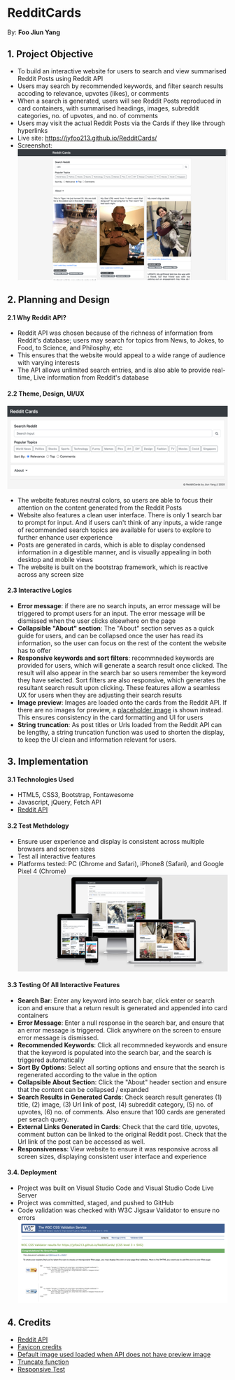 # RedditCards

By: **Foo Jiun Yang**

## 1. Project Objective

- To build an interactive website for users to search and view summarised Reddit Posts using Reddit API
- Users may search by recommended keywords, and filter search results accoding to relevance, upvotes (likes), or comments
- When a search is generated, users will see Reddit Posts reproduced in card containers, with summarised headings, images, subreddit categories, no. of upvotes, and no. of comments
- Users may visit the actual Reddit Posts via the Cards if they like through hyperlinks
- Live site: https://jyfoo213.github.io/RedditCards/
- Screenshot:
  ![Demo](assets/Demo.png)

## 2. Planning and Design

#### 2.1 Why Reddit API?

- Reddit API was chosen because of the richness of information from Reddit's database; users may search for topics from News, to Jokes, to Food, to Science, and Philosphy, etc
- This ensures that the website would appeal to a wide range of audience with varying interests
- The API allows unlimited search entries, and is also able to provide real-time, Live information from Reddit's database

#### 2.2 Theme, Design, UI/UX

![Search Bar](assets/SearchBar.png)

- The website features neutral colors, so users are able to focus their attention on the content generated from the Reddit Posts
- Website also features a clean user interface. There is only 1 search bar to prompt for input. And if users can't think of any inputs, a wide range of recommended search topics are available for users to explore to further enhance user experience
- Posts are generated in cards, which is able to display condensed information in a digestible manner, and is visually appealing in both desktop and mobile views
- The website is built on the bootstrap framework, which is reactive across any screen size

#### 2.3 Interactive Logics

- **Error message**: if there are no search inputs, an error message will be triggered to prompt users for an input. The error message will be dismissed when the user clicks elsewhere on the page
- **Collapsible "About" section**: The "About" section serves as a quick guide for users, and can be collapsed once the user has read its information, so the user can focus on the rest of the content the website has to offer
- **Responsive keywords and sort filters**: recommneded keywords are provided for users, which will generate a search result once clicked. The result will also appear in the search bar so users remember the keyword they have selected. Sort filters are also responsive, which generates the resultant search result upon clicking. These features allow a seamless UX for users when they are adjusting their search results
- **Image preview**: Images are loaded onto the cards from the Reddit API. If there are no images for preview, a [placeholder image](https://redditupvoted.files.wordpress.com/2019/10/dxfmwbkq.png) is shown instead. This ensures consistency in the card formatting and UI for users
- **String truncation**: As post titles or Urls loaded from the Reddit API can be lengthy, a string truncation function was used to shorten the display, to keep the UI clean and information relevant for users.

## 3. Implementation

#### 3.1 Technologies Used

- HTML5, CSS3, Bootstrap, Fontawesome
- Javascript, jQuery, Fetch API
- [Reddit API](https://www.reddit.com/dev/api/)

#### 3.2 Test Methdology

- Ensure user experience and display is consistent across multiple browsers and screen sizes
- Test all interactive features
- Platforms tested: PC (Chrome and Safari), iPhone8 (Safari), and Google Pixel 4 (Chrome)
  ![Responsive](assets/Responsive.png)

#### 3.3 Testing Of All Interactive Features

- **Search Bar**: Enter any keyword into search bar, click enter or search icon and ensure that a return result is generated and appended into card containers
- **Error Message**: Enter a null response in the search bar, and ensure that an error message is triggered. Click anywhere on the screen to ensure error message is dismissed.
- **Recommended Keywords**: Click all recommneded keywords and ensure that the keyword is populated into the search bar, and the search is triggered automatically
- **Sort By Options**: Select all sorting options and ensure that the search is regenerated according to the value in the option
- **Collapsible About Section**: Click the "About" header section and ensure that the content can be collapsed / expanded
- **Search Results in Generated Cards**: Check search result generates (1) title, (2) image, (3) Url link of post, (4) subreddit category, (5) no. of upvotes, (6) no. of comments. Also ensure that 100 cards are generated per serach query.
- **External Links Generated in Cards**: Check that the card title, upvotes, comment button can be linked to the original Reddit post. Check that the Url link of the post can be accessed as well.
- **Responsiveness**: View website to ensure it was responsive across all screen sizes, displaying consistent user interface and experience

#### 3.4. Deployment

- Project was built on Visual Studio Code and Visual Studio Code Live Server
- Project was committed, staged, and pushed to GitHub
- Code validation was checked with W3C Jigsaw Validator to ensure no errors
  ![Validator](assets/Validator.png)

## 4. Credits

- [Reddit API](https://www.reddit.com/dev/api/)
- [Favicon credits](https://www.deviantart.com/sandiskplayer34/art/Reddit-App-Icon-537731823)
- [Default image used loaded when API does not have preview image](https://redditupvoted.files.wordpress.com/2019/10/dxfmwbkq.png)
- [Truncate function](https://stackoverflow.com/questions/1301512/truncate-a-string-straight-javascript)
- [Responsive Test](http://ami.responsivedesign.is/#)
